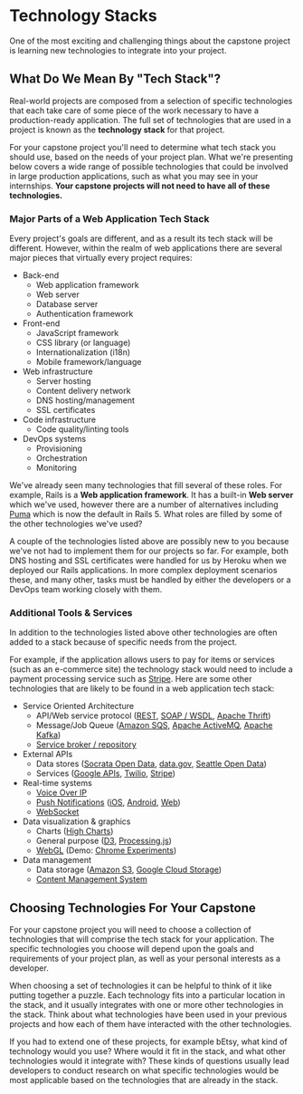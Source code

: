 # Technology Stacks

One of the most exciting and challenging things about the capstone project is learning new technologies to integrate into your project.

## What Do We Mean By "Tech Stack"?
Real-world projects are composed from a selection of specific technologies that each take care of some piece of the work necessary to have a production-ready application. The full set of technologies that are used in a project is known as the **technology stack** for that project.

For your capstone project you'll need to determine what tech stack you should use, based on the needs of your project plan. What we're presenting below covers a wide range of possible technologies that could be involved in large production applications, such as what you may see in your internships. **Your capstone projects will not need to have all of these technologies.**

### Major Parts of a Web Application Tech Stack
Every project's goals are different, and as a result its tech stack will be different. However, within the realm of web applications there are several major pieces that virtually every project requires:

* Back-end
  * Web application framework
  * Web server
  * Database server
  * Authentication framework
* Front-end
  * JavaScript framework
  * CSS library (or language)
  * Internationalization (i18n)
  * Mobile framework/language
* Web infrastructure
  * Server hosting
  * Content delivery network
  * DNS hosting/management
  * SSL certificates
* Code infrastructure
  * Code quality/linting tools
* DevOps systems
  * Provisioning
  * Orchestration
  * Monitoring

We've already seen many technologies that fill several of these roles. For example, Rails is a **Web application framework**. It has a built-in **Web server** which we've used, however there are a number of alternatives including [Puma](http://puma.io/) which is now the default in Rails 5. What roles are filled by some of the other technologies we've used?

A couple of the technologies listed above are possibly new to you because we've not had to implement them for our projects so far. For example, both DNS hosting and SSL certificates were handled for us by Heroku when we deployed our Rails applications. In more complex deployment scenarios these, and many other, tasks must be handled by either the developers or a DevOps team working closely with them.

### Additional Tools & Services
In addition to the technologies listed above other technologies are often added to a stack because of specific needs from the project.

For example, if the application allows users to pay for items or services (such as an e-commerce site) the technology stack would need to include a payment processing service such as [Stripe](https://stripe.com/). Here are some other technologies that are likely to be found in a web application tech stack:

* Service Oriented Architecture
  * API/Web service protocol ([REST](https://en.wikipedia.org/wiki/Representational_state_transfer), [SOAP / WSDL](https://en.wikipedia.org/wiki/Web_Services_Description_Language), [Apache Thrift](https://thrift.apache.org/))
  * Message/Job Queue ([Amazon SQS](https://aws.amazon.com/sqs/), [Apache ActiveMQ](http://activemq.apache.org/), [Apache Kafka](https://kafka.apache.org/))
  * [Service broker / repository](https://en.wikipedia.org/wiki/Web_Services_Discovery)
* External APIs
  * Data stores ([Socrata Open Data](https://dev.socrata.com/), [data.gov](https://www.data.gov/), [Seattle Open Data](https://data.seattle.gov/))
  * Services ([Google APIs](https://developers.google.com/), [Twilio](https://www.twilio.com/), [Stripe](https://stripe.com/))
* Real-time systems
  * [Voice Over IP](https://en.wikipedia.org/wiki/Voice_over_IP)
  * [Push Notifications](https://www.urbanairship.com/push-notifications-explained) ([iOS](https://developer.apple.com/notifications/), [Android](https://developer.android.com/guide/topics/ui/notifiers/notifications.html), [Web](https://developer.mozilla.org/en-US/docs/Web/API/Notifications_API))
  * [WebSocket](https://en.wikipedia.org/wiki/WebSocket)
* Data visualization & graphics
  * Charts ([High Charts](http://www.highcharts.com/))
  * General purpose ([D3](https://d3js.org/), [Processing.js](http://processingjs.org/))
  * [WebGL](https://en.wikipedia.org/wiki/WebGL) (Demo: [Chrome Experiments](https://www.chromeexperiments.com/webgl))
* Data management
  * Data storage ([Amazon S3](https://aws.amazon.com/s3/), [Google Cloud Storage](https://cloud.google.com/storage/))
  * [Content Management System](https://en.wikipedia.org/wiki/Content_management_system)

## Choosing Technologies For Your Capstone
For your capstone project you will need to choose a collection of technologies that will comprise the tech stack for your application. The specific technologies you choose will depend upon the goals and requirements of your project plan, as well as your personal interests as a developer.

When choosing a set of technologies it can be helpful to think of it like putting together a puzzle. Each technology fits into a particular location in the stack, and it usually integrates with one or more other technologies in the stack. Think about what technologies have been used in your previous projects and how each of them have interacted with the other technologies.

If you had to extend one of these projects, for example bEtsy, what kind of technology would you use? Where would it fit in the stack, and what other technologies would it integrate with? These kinds of questions usually lead developers to conduct research on what specific technologies would be most applicable based on the technologies that are already in the stack.
